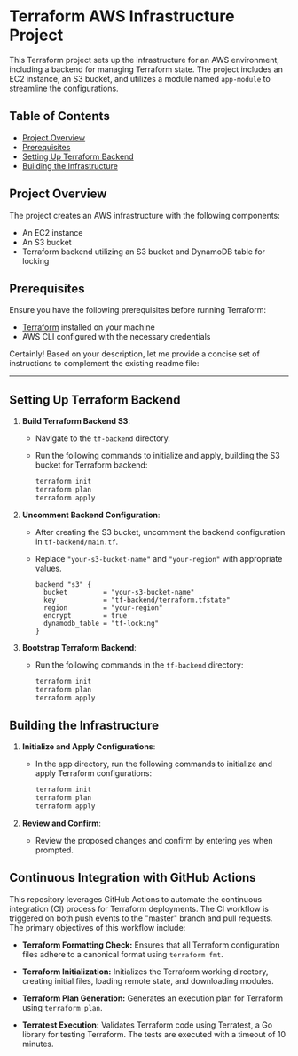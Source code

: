 # Terraform AWS Infrastructure Project

This Terraform project sets up the infrastructure for an AWS environment, including a backend for managing Terraform state. The project includes an EC2 instance, an S3 bucket, and utilizes a module named `app-module` to streamline the configurations.

## Table of Contents
- [Project Overview](#project-overview)
- [Prerequisites](#prerequisites)
- [Setting Up Terraform Backend](#setting-up-terraform-backend)
- [Building the Infrastructure](#building-the-infrastructure)

## Project Overview

The project creates an AWS infrastructure with the following components:

- An EC2 instance
- An S3 bucket
- Terraform backend utilizing an S3 bucket and DynamoDB table for locking

## Prerequisites

Ensure you have the following prerequisites before running Terraform:

- [Terraform](https://www.terraform.io/downloads.html) installed on your machine
- AWS CLI configured with the necessary credentials

Certainly! Based on your description, let me provide a concise set of instructions to complement the existing readme file:

---

## Setting Up Terraform Backend

1. **Build Terraform Backend S3**:
   - Navigate to the `tf-backend` directory.
   - Run the following commands to initialize and apply, building the S3 bucket for Terraform backend:

     ```bash
     terraform init
     terraform plan
     terraform apply
     ```

2. **Uncomment Backend Configuration**:
   - After creating the S3 bucket, uncomment the backend configuration in `tf-backend/main.tf`.
   - Replace `"your-s3-bucket-name"` and `"your-region"` with appropriate values.

     ```hcl
     backend "s3" {
       bucket         = "your-s3-bucket-name"
       key            = "tf-backend/terraform.tfstate"
       region         = "your-region"
       encrypt        = true
       dynamodb_table = "tf-locking"
     }
     ```

3. **Bootstrap Terraform Backend**:
   - Run the following commands in the `tf-backend` directory:

     ```bash
     terraform init
     terraform plan
     terraform apply
     ```

## Building the Infrastructure

1. **Initialize and Apply Configurations**:
   - In the app directory, run the following commands to initialize and apply Terraform configurations:

     ```bash
     terraform init
     terraform plan
     terraform apply
     ```

2. **Review and Confirm**:
   - Review the proposed changes and confirm by entering `yes` when prompted.


## Continuous Integration with GitHub Actions

This repository leverages GitHub Actions to automate the continuous integration (CI) process for Terraform deployments. The CI workflow is triggered on both push events to the "master" branch and pull requests. The primary objectives of this workflow include:

- **Terraform Formatting Check:** Ensures that all Terraform configuration files adhere to a canonical format using `terraform fmt`.

- **Terraform Initialization:** Initializes the Terraform working directory, creating initial files, loading remote state, and downloading modules.

- **Terraform Plan Generation:** Generates an execution plan for Terraform using `terraform plan`.

- **Terratest Execution:** Validates Terraform code using Terratest, a Go library for testing Terraform. The tests are executed with a timeout of 10 minutes.

